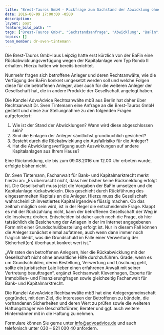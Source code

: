```yaml
---
title: "Brest-Tauros GmbH - Rückfrage zum Sachstand der Abwicklung ohne Antwort"
date: 2016-08-09 17:00:00 -0500
description:
layout: post
feature_bild_path: ""
tags: ["Brest-Tauros GmbH", "Sachstandsanfrage", "Abwicklung", "BaFin", "Anleger", "Sicherheit", "Anlagensicherung", "Ronda II", "Ronda I", "grundbuchliche Besicherung", "Haftung", "Rückmeldung", "Anlegergemeinschaft", "AdvoAdvice", "Dr. Tintemann", "Bank- und Kapitalmarktrecht"]
topics: []
team_member: dr-sven-tintemann
---
```


Die Brest-Tauros GmbH aus Leipzig hatte erst kürzlich von der BaFin eine Rückabwicklungsverfügung wegen der Kapitalanlage vom Typ Rondo II erhalten. Hierzu hatten wir bereits berichtet.

Nunmehr fragen sich betroffene Anleger und deren Rechtsanwälte, wie die Verfügung der BaFin konkret umgesetzt werden soll und welche Folgen diese für die betroffenen Anleger, aber auch für die weiteren Anleger der Gesellschaft hat, die in andere Produkte der Gesellschaft angelegt haben.

Die Kanzlei AdvoAdvice Rechtsanwälte mbB aus Berlin hat daher über Rechtsanwalt Dr. Sven Tintemann eine Anfrage an die Brest-Tauros GmbH gestellt und diese zur Stellungnahme zu den folgenden Fragen aufgefordert:

1. Wie ist der Stand der Abwicklungen? Wann wird diese abgeschlossen sein?
2. Sind die Einlagen der Anleger sämtlichst grundbuchlich gesichert?
3. Besteht durch die Rückabwicklung ein Ausfallrisiko für die Anleger?
4. Hat die Abwicklungsverfügung auch Auswirkungen auf andere Kapitalanlagen aus Ihrem Hause?

Eine Rückmeldung, die bis zum 09.08.2016 um 12.00 Uhr erbeten wurde, erfolgte bisher nicht.

Dr. Sven Tintemann, Fachanwalt für Bank- und Kapitalmarktrecht merkt hierzu an: „Es überrascht nicht, dass hier bisher keine Rückmeldung erfolgt ist. Die Gesellschaft muss jetzt die Vorgaben der BaFin umsetzen und die Kapitalanlage rückabwickeln. Dies geschieht durch Rückführung des eingesammelten Kapitals an die Anleger. Hierzu muss die Gesellschaft wahrscheinlich investiertes Kapital irgendwie flüssig machen. Ob das zeitnah möglich sein wird, ist in der Regel die entscheidende Frage. Klappt es mit der Rückzahlung nicht, kann der betroffenen Gesellschaft der Weg in die Insolvenz drohen. Entscheiden ist daher auch noch die Frage, ob hier tatsächlich die Besicherung der Anlagen in der im Internet angegebenen Form mit einer Grundschuldbestellung erfolgt ist. Nur in diesem Fall können die Anleger zunächst einmal aufatmen, auch wenn dann immer noch fraglich bleibt, was die Grundschuld im Falle einer Verwertung der Sicherheit(en) überhaupt konkret wert ist.“

„Wir raten den betroffenen Anlegern, hier die Rückabwicklung mit der Gesellschaft nicht ohne anwaltliche Hilfe durchzuführen. Grade, wenn es um Grundschulden, deren Bestellung, Verwertung und Löschung geht, sollte ein juristischer Laie lieber einen erfahrenen Anwalt mit seiner Vertretung beauftragen“, ergänzt Rechtsanwalt Klevenhagen, Experte für Immobilien- und Finanzierungfragen sowie gleichzeitig Fachanwalt für Bank- und Kapitalmarktrecht.

Die Kanzlei AdvoAdvice Rechtsanwälte mbB hat eine Anlegergemeinschaft gegründet, mit dem Ziel, die Interessen der Betroffenen zu bündeln, die vorhandenen Sicherheiten und deren Wert zu prüfen sowie die weiteren Haftungsträger wie Geschäftsführer, Berater und ggf. auch weitere Hintermänner mit in die Haftung zu nehmen.

Formulare können Sie gerne unter [info@advoadvice.de](mailto:info@advoadvice.de "Link: mailto:info@advoadvice.de") und auch telefonisch unter 030 – 921 000 40 anfordern.

  

